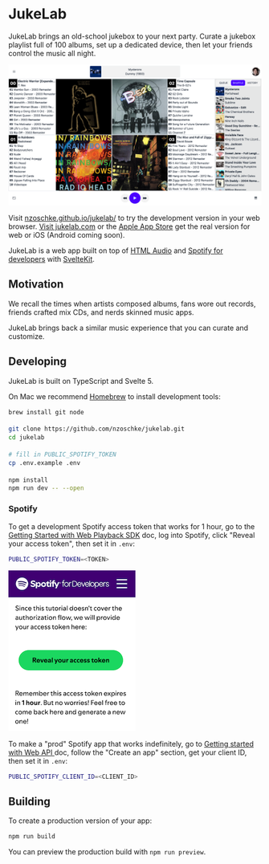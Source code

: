 # JukeLab

JukeLab brings an old-school jukebox to your next party. Curate a jukebox playlist full of 100 albums, set up a dedicated device, then let your friends control the music all night.

![JukeLab Screenshot](static/jukebox.png?raw=true)

Visit [nzoschke.github.io/jukelab/](https://nzoschke.github.io/jukelab/) to try the development version in your web browser. [Visit jukelab.com](https://jukelab.com) or the [Apple App Store](https://apps.apple.com/app/id1480787158) get the real version for web or iOS (Android coming soon).

JukeLab is a web app built on top of [HTML Audio](https://developer.mozilla.org/en-US/docs/Web/HTML/Element/audio) and [Spotify for developers](https://developer.spotify.com/) with [SvelteKit](https://kit.svelte.dev/).

## Motivation

We recall the times when artists composed albums, fans wore out records, friends crafted mix CDs, and nerds skinned music apps.

JukeLab brings back a similar music experience that you can curate and customize.

## Developing

JukeLab is built on TypeScript and Svelte 5.

On Mac we recommend [Homebrew](https://brew.sh/) to install development tools:

```bash
brew install git node

git clone https://github.com/nzoschke/jukelab.git
cd jukelab

# fill in PUBLIC_SPOTIFY_TOKEN
cp .env.example .env

npm install
npm run dev -- --open
```

### Spotify

To get a development Spotify access token that works for 1 hour, go to the [Getting Started with Web Playback SDK](https://developer.spotify.com/documentation/web-playback-sdk/tutorials/getting-started) doc, log into Spotify, click "Reveal your access token", then set it in `.env`:

```bash
PUBLIC_SPOTIFY_TOKEN=<TOKEN>
```

![Dev Token](static/token.png?raw=true)

To make a "prod" Spotify app that works indefinitely, go to [Getting started with Web API
](https://developer.spotify.com/documentation/web-api/tutorials/getting-started) doc, follow the "Create an app" section, get your client ID, then set it in `.env`:

```bash
PUBLIC_SPOTIFY_CLIENT_ID=<CLIENT_ID>
```

## Building

To create a production version of your app:

```bash
npm run build
```

You can preview the production build with `npm run preview`.
